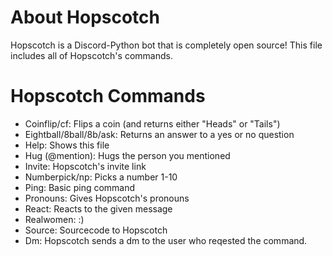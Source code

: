 # About Hopscotch
Hopscotch is a Discord-Python bot that is completely open source! This file includes all of Hopscotch's commands.



# Hopscotch Commands
- Coinflip/cf: Flips a coin (and returns either "Heads" or "Tails")
- Eightball/8ball/8b/ask: Returns an answer to a yes or no question
- Help: Shows this file
- Hug (@mention): Hugs the person you mentioned
- Invite: Hopscotch's invite link
- Numberpick/np: Picks a number 1-10
- Ping: Basic ping command
- Pronouns: Gives Hopscotch's pronouns
- React: Reacts to the given message
- Realwomen: :)
- Source: Sourcecode to Hopscotch
- Dm: Hopscotch sends a dm to the user who reqested the command.
